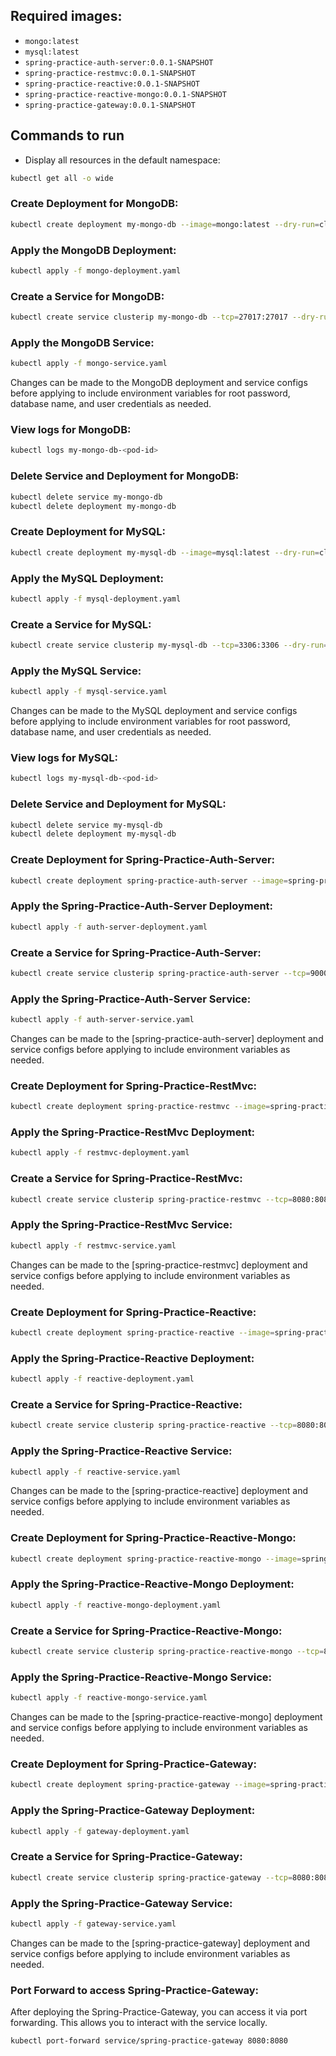 ## Required images:

- `mongo:latest`
- `mysql:latest`
- `spring-practice-auth-server:0.0.1-SNAPSHOT`
- `spring-practice-restmvc:0.0.1-SNAPSHOT`
- `spring-practice-reactive:0.0.1-SNAPSHOT`
- `spring-practice-reactive-mongo:0.0.1-SNAPSHOT`
- `spring-practice-gateway:0.0.1-SNAPSHOT`

## Commands to run

- Display all resources in the default namespace:

```bash
kubectl get all -o wide
```

### Create Deployment for MongoDB:

```bash
kubectl create deployment my-mongo-db --image=mongo:latest --dry-run=client -o yaml > mongo-deployment.yaml
```

### Apply the MongoDB Deployment:

```bash
kubectl apply -f mongo-deployment.yaml
```

### Create a Service for MongoDB:

```bash
kubectl create service clusterip my-mongo-db --tcp=27017:27017 --dry-run=client -o yaml > mongo-service.yaml
```

### Apply the MongoDB Service:

```bash
kubectl apply -f mongo-service.yaml
```

Changes can be made to the MongoDB deployment and service configs before applying to include environment variables for
root password, database name, and user credentials as needed.

### View logs for MongoDB:

```bash
kubectl logs my-mongo-db-<pod-id>
```

### Delete Service and Deployment for MongoDB:

```bash
kubectl delete service my-mongo-db
kubectl delete deployment my-mongo-db
```

### Create Deployment for MySQL:

```bash
kubectl create deployment my-mysql-db --image=mysql:latest --dry-run=client -o yaml > mysql-deployment.yaml
```

### Apply the MySQL Deployment:

```bash
kubectl apply -f mysql-deployment.yaml
```

### Create a Service for MySQL:

```bash
kubectl create service clusterip my-mysql-db --tcp=3306:3306 --dry-run=client -o yaml > mysql-service.yaml
```

### Apply the MySQL Service:

```bash
kubectl apply -f mysql-service.yaml
```

Changes can be made to the MySQL deployment and service configs before applying to include environment variables for
root password, database name, and user credentials as needed.

### View logs for MySQL:

```bash
kubectl logs my-mysql-db-<pod-id>
```

### Delete Service and Deployment for MySQL:

```bash
kubectl delete service my-mysql-db
kubectl delete deployment my-mysql-db
```

### Create Deployment for Spring-Practice-Auth-Server:

```bash
kubectl create deployment spring-practice-auth-server --image=spring-practice-auth-server:0.0.1-SNAPSHOT --dry-run=client -o yaml > auth-server-deployment.yaml
```

### Apply the Spring-Practice-Auth-Server Deployment:

```bash
kubectl apply -f auth-server-deployment.yaml
```

### Create a Service for Spring-Practice-Auth-Server:

```bash
kubectl create service clusterip spring-practice-auth-server --tcp=9000:9000 --dry-run=client -o yaml > auth-server-service.yaml
```

### Apply the Spring-Practice-Auth-Server Service:

```bash
kubectl apply -f auth-server-service.yaml
```

Changes can be made to the [spring-practice-auth-server] deployment and service configs before applying to include
environment variables as needed.

### Create Deployment for Spring-Practice-RestMvc:

```bash
kubectl create deployment spring-practice-restmvc --image=spring-practice-restmvc:0.0.1-SNAPSHOT --dry-run=client -o yaml > restmvc-deployment.yaml
```

### Apply the Spring-Practice-RestMvc Deployment:

```bash
kubectl apply -f restmvc-deployment.yaml
```

### Create a Service for Spring-Practice-RestMvc:

```bash
kubectl create service clusterip spring-practice-restmvc --tcp=8080:8080 --dry-run=client -o yaml > restmvc-service.yaml
```

### Apply the Spring-Practice-RestMvc Service:

```bash
kubectl apply -f restmvc-service.yaml
```

Changes can be made to the [spring-practice-restmvc] deployment and service configs before applying to include
environment variables as needed.

### Create Deployment for Spring-Practice-Reactive:

```bash
kubectl create deployment spring-practice-reactive --image=spring-practice-reactive:0.0.1-SNAPSHOT --dry-run=client -o yaml > reactive-deployment.yaml
```

### Apply the Spring-Practice-Reactive Deployment:

```bash
kubectl apply -f reactive-deployment.yaml
```

### Create a Service for Spring-Practice-Reactive:

```bash
kubectl create service clusterip spring-practice-reactive --tcp=8080:8080 --dry-run=client -o yaml > reactive-service.yaml
```

### Apply the Spring-Practice-Reactive Service:

```bash
kubectl apply -f reactive-service.yaml
```

Changes can be made to the [spring-practice-reactive] deployment and service configs before applying to include
environment variables as needed.

### Create Deployment for Spring-Practice-Reactive-Mongo:

```bash
kubectl create deployment spring-practice-reactive-mongo --image=spring-practice-reactive-mongo:0.0.1-SNAPSHOT --dry-run=client -o yaml > reactive-mongo-deployment.yaml
```

### Apply the Spring-Practice-Reactive-Mongo Deployment:

```bash
kubectl apply -f reactive-mongo-deployment.yaml
```

### Create a Service for Spring-Practice-Reactive-Mongo:

```bash
kubectl create service clusterip spring-practice-reactive-mongo --tcp=8080:8080 --dry-run=client -o yaml > reactive-mongo-service.yaml
```

### Apply the Spring-Practice-Reactive-Mongo Service:

```bash
kubectl apply -f reactive-mongo-service.yaml
```

Changes can be made to the [spring-practice-reactive-mongo] deployment and service configs before applying to include
environment variables as needed.

### Create Deployment for Spring-Practice-Gateway:

```bash
kubectl create deployment spring-practice-gateway --image=spring-practice-gateway:0.0.1-SNAPSHOT --dry-run=client -o yaml > gateway-deployment.yaml
```

### Apply the Spring-Practice-Gateway Deployment:

```bash
kubectl apply -f gateway-deployment.yaml
```

### Create a Service for Spring-Practice-Gateway:

```bash
kubectl create service clusterip spring-practice-gateway --tcp=8080:8080 --dry-run=client -o yaml > gateway-service.yaml
```

### Apply the Spring-Practice-Gateway Service:

```bash
kubectl apply -f gateway-service.yaml
```

Changes can be made to the [spring-practice-gateway] deployment and service configs before applying to include
environment variables as needed.

### Port Forward to access Spring-Practice-Gateway:

After deploying the Spring-Practice-Gateway, you can access it via port forwarding.
This allows you to interact with the service locally.

```bash
kubectl port-forward service/spring-practice-gateway 8080:8080
```